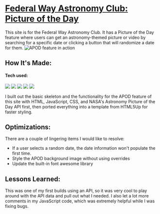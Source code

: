 # [Federal Way Astronomy Club: Picture of the Day](https://federal-way-astronomy-club.netlify.app/)
This site is for the Federal Way Astronomy Club. It has a Picture of the Day feature where users can get an astronomy-themed picture or video by searching for a specific date or clicking a button that will randomize a date for them.
![APOD feature in action](https://github.com/XiaoLGrant/fwac-apod/blob/main/images/fwAPOD.gif)

## How It's Made:
#### Tech used:
<p>
  <img src="https://img.shields.io/static/v1?label=|&message=HTML5&labelColor=42494F&color=213a59&style=for-the-badge&logo=HTML5&logo-color=white"/>
  <img src="https://img.shields.io/static/v1?label=|&message=CSS3&labelColor=42494F&color=213a59&style=for-the-badge&logo=CSS3&logoColor=2862e9&logo-color=white"/>
  <img src="https://img.shields.io/static/v1?label=|&message=JavaScript&labelColor=42494F&color=3d607e&style=for-the-badge&logo=JavaScript&logo-color=white"/>
  <a href="https://html5up.net/" target="_blank"><img src="https://img.shields.io/static/v1?label=|&message=HTML5Up Template&color=213a59&style=for-the-badge&logo=sitepoint&logo-color=white"/></a>
  <a href="https://api.nasa.gov/" target="_blank"><img src="https://img.shields.io/static/v1?label=|&message=NASA APOD API&color=213a59&style=for-the-badge&logo=NASA&logo-color=white"/></a>
</p>
I built out the basic skeleton and the functionality for the APOD feature of this site with HTML, JavaScript, CSS, and NASA's Astronomy Picture of the Day API first, then ported everything into a template from HTML5Up for faster styling.

## Optimizations:
There are a couple of lingering items I would like to resolve:
- If a user selects a random date, the date information won't populate the first time.
- Style the APOD background image without using overrides
- Update the built-in font awesome library

## Lessons Learned:
This was one of my first builds using an API, so it was very cool to play around with the API data and pull out what I needed. I also let a lot more comments in my JavaScript code, which was extremely helpful while I was fixing bugs. 
